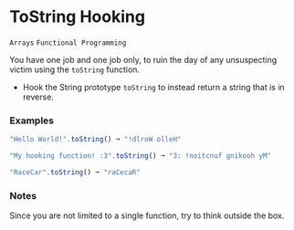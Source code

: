 # ToString Hooking

`Arrays` `Functional Programming`

You have one job and one job only, to ruin the day of any unsuspecting victim using the `toString` function.

- Hook the String prototype `toString` to instead return a string that is in reverse.

### Examples

```js
"Hello World!".toString() ➞ "!dlroW olleH"

"My hooking function! :3".toString() ➞ "3: !noitcnuf gnikooh yM"

"RaceCar".toString() ➞ "raCecaR"
```

### Notes

Since you are not limited to a single function, try to think outside the box.
